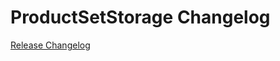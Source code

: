 # ProductSetStorage Changelog

[Release Changelog](https://github.com/spryker/ProductSetStorage/releases)
